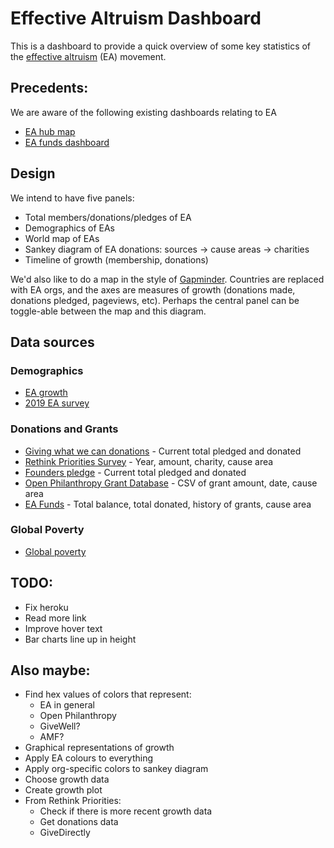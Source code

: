# Effective Altruism Dashboard

This is a dashboard to provide a quick overview of some key statistics of the [effective altruism](https://www.effectivealtruism.org/) (EA) movement.

## Precedents:

We are aware of the following existing dashboards relating to EA
 - [EA hub map](https://eahub.org/)
 - [EA funds dashboard](https://app.effectivealtruism.org/funds/about/stats)

## Design

We intend to have five panels:
 - Total members/donations/pledges of EA
 - Demographics of EAs
 - World map of EAs
 - Sankey diagram of EA donations: sources -> cause areas -> charities
 - Timeline of growth (membership, donations)
 
We'd also like to do a map in the style of [Gapminder](https://www.gapminder.org/tools/#$chart-type=bubbles). Countries are replaced with EA orgs, and the axes are measures of growth (donations made, donations pledged, pageviews, etc). Perhaps the central panel can be toggle-able between the map and this diagram.

## Data sources

### Demographics
 - [EA growth](https://forum.effectivealtruism.org/posts/MBJvDDw2sFGkFCA29/is-ea-growing-ea-growth-metrics-for-2018)
 - [2019 EA survey](https://www.rethinkpriorities.org/blog/category/EA+Survey)
 
### Donations and Grants
 - [Giving what we can donations](https://www.givingwhatwecan.org/) - Current total pledged and donated
 - [Rethink Priorities Survey](https://www.rethinkpriorities.org/blog/2020/2/14/ea-survey-2019-series-donation-data) - Year, amount, charity, cause area
 - [Founders pledge](https://founderspledge.com/) - Current total pledged and donated
 - [Open Philanthropy Grant Database](https://www.openphilanthropy.org/giving/grants) - CSV of grant amount, date, cause area
 - [EA Funds](https://app.effectivealtruism.org/funds/global-development#payout-reports) - Total balance, total donated, history of grants, cause area

### Global Poverty
 - [Global poverty](https://sdg-tracker.org/no-poverty)

## TODO:

- Fix heroku
- Read more link
- Improve hover text
- Bar charts line up in height

## Also maybe:
- Find hex values of colors that represent:
  - EA in general
  - Open Philanthropy
  - GiveWell?
  - AMF?
- Graphical representations of growth
- Apply EA colours to everything
- Apply org-specific colors to sankey diagram
- Choose growth data
- Create growth plot
- From Rethink Priorities:
  - Check if there is more recent growth data
  - Get donations data
  - GiveDirectly

